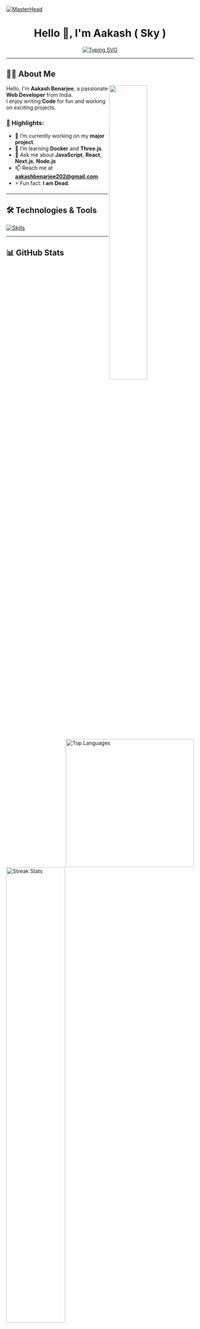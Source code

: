 [![MasterHead](https://iili.io/Jz3rzqN.gif)](https://MihirJaiswal.io)

<h1 align="center">Hello 👋, I'm Aakash ( Sky )</h1>

<p align="center">
  <a href="https://git.io/typing-svg">
    <img align="center" src="https://readme-typing-svg.demolab.com?font=Mooli&weight=700&size=25&duration=4000&pause=3000&color=blue&background=FFFFFF00&width=1000&center=true&vCenter=true&lines=Web+Development+%7C%7C+Game+Development+%7C%7C+Data+Science" alt="Typing SVG" />
  </a>
</p>

---

## 👨‍💻 About Me

<img align="right" src="https://64.media.tumblr.com/tumblr_m1mfj6gCO81qjj1zvo1_500.gifv" width="45%" />

Hello, I'm **Aakash Benarjee**, a passionate **Web Developer** from India.  
I enjoy writing **Code** for fun and working on exciting projects.  

### 🌟 Highlights:
- 🔭 I’m currently working on my **major project**.
- 🌱 I’m learning **Docker** and **Three.js**.
- 💬 Ask me about **JavaScript**, **React**, **Next.js**, **Node.js**
- 📫 Reach me at **aakashbenarjee202@gmail.com**.
- ⚡ Fun fact: **I am Dead**.

---

## 🛠️ Technologies & Tools

<p>
  <a href="https://skillicons.dev">
    <img src="https://skillicons.dev/icons?i=c,cpp,html,css,scss,tailwind,materialui,figma,js,ts,react,redux,threejs,npm,nodejs,express,nextjs,mongodb,git,github,postman,python,mysql,vscode,canva&theme=dark" alt="Skills" />
  </a>
</p>

---

## 📊 GitHub Stats

<p>
  <img align="right" width="344px" src="https://github-readme-stats.vercel.app/api/top-langs?username=AakashCpp&show_icons=true&langs_count=7&theme=tokyonight&locale=en" alt="Top Languages" />
  
  <img align="center" width="56%" src="https://github-readme-streak-stats.herokuapp.com/?user=AakashCpp&theme=tokyonight&hide_border=false" alt="Streak Stats" />
</p>

<p>
  <img align="center" width="56%" src="https://github-readme-activity-graph.vercel.app/graph?username=AakashCpp&custom_title=Mihir's%20Contribution%20Graph&theme=tokyo-night&hide_border=false&radius=15" alt="Contribution Graph" />
</p>

---

## 🤝 Connect with Me

<p align="center">
  <a href="" target="_blank">
    <img src="https://skillicons.dev/icons?i=twitter" alt="Twitter" />
  </a>
  <a href="" target="_blank">
    <img src="https://skillicons.dev/icons?i=linkedin" alt="LinkedIn" />
  </a>
  <a href="" target="_blank">
    <img src="https://skillicons.dev/icons?i=instagram" alt="Instagram" />
  </a>
</p>

---

## 🔧 Fun with Code

```javascript
const Sky = {
    pronouns: "he" | "him",
    Languages: ["JavaScript", "TypeScript", "C++", "Python"],
    askMeAbout: ["Web", "Games", "AI", "Anime"],
    technologies: {
        Frontend: {
            langAndTools: ["HTML", "CSS", "JavaScript", 
            "TypeScript", "Tailwind", "React.js", "Next.js"]
        },
        Backend: {
            langAndTools: ["Express.js", "Node.js", "MongoDB"]
        }
    }
};
